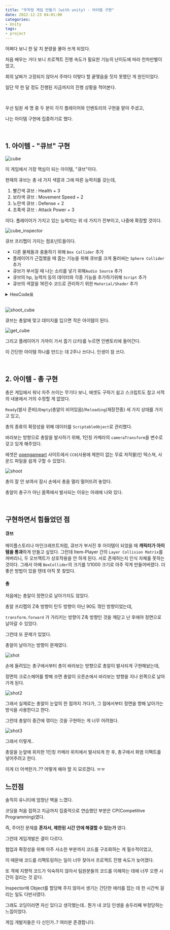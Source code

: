 ```yaml
---
title: "무작정 게임 만들기 (with unity) - 아이템 구현"
date: 2022-12-23 04:01:00
categories:
- Unity
tags:
- project
---
```


<!-- more -->

어쩌다 보니 한 달 치 분량을 몰아 쓰게 되었다.

처음 배우는 거다 보니 프로젝트 진행 속도가 필요한 기능의 난이도에 따라 천차만별이었고,

회의 날짜가 고정되지 않아서 주마다 이렇다 할 끝맺음을 짓지 못했던 게 원인이었다.

일단 약 한 달 정도 진행된 지금까지의 진행 상황을 적어본다.

</br>

우선 팀원 세 명 중 두 분이 각각 플레이어와 인벤토리의 구현을 맡아 주셨고,

나는 아이템 구현에 집중하기로 했다.

</br>

## 1. 아이템 - "큐브" 구현

![cube](\assets\images\2022-12-23\cube.JPG)

이 게임에서 가장 핵심이 되는 아이템, "큐브"이다.

현재의 큐브는 총 네 가지 색깔과 그에 따른 능력치를 갖는데,

1. 빨간색 큐브 : Health + 3
2. 보라색 큐브 : Movement Speed + 2
3. 노란색 큐브 : Defense + 2
4. 초록색 큐브 : Attack Power + 3

이다. 플레이어가 가지고 있는 능력치는 위 네 가지가 전부이고, 나중에 확장할 것이다.

![cube_inspector](\assets\images\2022-12-23\cube_inspector.JPG)

큐브 프리펩이 가지는 컴포넌트들이다.

* 다른 물체들과 충돌하기 위해 `Box Collider` 추가
* 플레이어가 근접했을 때 줍는 기능을 위해 큐브를 크게 둘러싸는 `Sphere Collider` 추가
* 큐브가 부서질 때 나는 소리를 넣기 위해`Audio Source` 추가
* 큐브의 hp, 능력치 등의 데이터와 각종 기능을 추가하기위해 `Script` 추가
* 큐브의 색깔을 16진수 코드로 관리하기 위한 `Material/Shader` 추가

<details>
<summary>HexCode표</summary>




R,G,B 각각 0~255(16진수 2자리)로, 6자리 숫자로 색깔을 표현한다.

<img src="\assets\images\2022-12-23\hexcode.jpg" alt="hexcode" style="zoom:50%;" />

</details>



</br>

![shoot_cube](\assets\images\2022-12-23\shoot_cube.gif)

큐브는 총알에 맞고 데미지를 입으면 작은 아이템이 된다.

![get_cube](\assets\images\2022-12-23\get_cube.gif)

그리고 플레이어가 가까이 가서 줍기 (`Z`키)를 누르면 인벤토리에 들어간다.

이 간단한 아이템 하나를 만드는 데 2주나 쓰다니. 인생이 참 쓰다.



</br>

## 2. 아이템 - 총 구현

총은 게임에서 워낙 자주 쓰이는 무기다 보니, 에셋도 구하기 쉽고 스크립트도 참고 서적의 내용에서 거의 수정할 게 없었다.

`Ready`(발사 준비)/`Empty`(총알이 비어있음)/`Reloading`(재장전중) 세 가지 상태를 가지고 있고,

총의 종류의 확장성을 위해 데이터를 `ScriptableObject`로 관리했다.

바라보는 방향으로 총알을 발사하기 위해, 1인칭 카메라의 `cameraTransform`을 변수로 갖고 있게 해주었다.

에셋은 [opengameart](https://opengameart.org/art-search-advanced?keys=&title=&field_art_tags_tid_op=or&field_art_tags_tid=&name=&field_art_licenses_tid%5B%5D=4&sort_by=count&sort_order=DESC&items_per_page=24&Collection=) 사이트에서 `CC0`(사용에 제한이 없는 무료 저작물)인 텍스쳐, 사운드 파일을 쉽게 구할 수 있었다.

![shoot](\assets\images\2022-12-23\shoot.gif)

총이 잘 안 보여서 잠시 손에서 총을 멀리 떨어뜨려 놓았다.

총알이 총구가 아닌 몸쪽에서 발사되는 이유는 아래에 나와 있다.



</br>

## 구현하면서 힘들었던 점



#### 큐브

메이플스토리나 마인크래프트처럼, 큐브가 부서진 후 아이템이 되었을 때 **캐릭터가 아이템을 통과**하게 만들고 싶었다. 그런데 Item-Player 간의 `Layer Collision Matrix`를 꺼버리니, 두 오브젝트가 상호작용을 안 하게 된다. 서로 존재하는지 인식 자체를 못하는 것이다. 그래서 아예 `BoxCollider`의 크기를 1/1000 크기로 아주 작게 만들어버렸다. 더 좋은 방법이 있을 텐데 아직 못 찾았다.

#### 총

처음에는 총알이 정면으로 날아가지도 않았다.

총알 프리펩의 Z축 방향이 탄두 방향이 아닌 90도 꺾인 방향이었는데,

`transform.forward` 가 가리키는 방향이 Z축 방향인 것을 깨닫고 난 후에야 정면으로 날아갈 수 있었다. 

그런데 또 문제가 있었다.

총알이 날아가는 방향이 문제였다.

![shot](\assets\images\2022-12-23\shot.png)

손에 들려있는 총구에서부터 총이 바라보는 방향으로 총알이 발사되게 구현해놨는데,

정면의 크로스헤어를 향해 쏘면 총알이 오른손에서 바라보는 방향을 지나 왼쪽으로 날아가게 된다.

![shot2](\assets\images\2022-12-23\shot2.png)

그래서 실제로는 총알이 눈앞의 한 점까지 가다가, 그 점에서부터 정면을 향해 날아가는 방식을 사용한다고 한다.

그런데 총알이 중간에 꺾이는 것을 구현하는 게 너무 어려웠다.

![shot3](\assets\images\2022-12-23\shot3.png)

그래서 이렇게.. 

총알을 눈앞에 위치한 1인칭 카메라 위치에서 발사되게 한 후, 총구에서 화염 이펙트를 넣어주려고 한다.

이게 더 어색한가..?? 어떻게 해야 할 지 모르겠다. ㅠㅠ



## 느낀점

솔직히 유니티에 엄청난 벽을 느꼈다.

코딩을 처음 접하고 지금까지 집중적으로 연습했던 부분은 CP(Competitive Programming)였다.

즉, 주어진 문제를 **혼자서, 제한된 시간 안에 해결할 수 있는가** 였다.

그런데 게임개발은 결이 다르다. 

협업과 확장성을 위해 아주 사소한 부분까지 코드를 구조화하는 게 필수적이었고,

이 때문에 코드를 리팩토링하는 일이 너무 잦아서 프로젝트 진행 속도가 늦어졌다.

또 객체 지향적 코드가 익숙하지 않아서 팀원분들의 코드를 이해하는 데에 너무 오랜 시간이 걸리는 것 같다.

Inspector에  Object를 할당해 주지 않아서 생기는 간단한 에러를 잡는 데 한 시간씩 걸리는 일도 다반사였다.

그래도 코딩이라면 자신 있다고 생각했는데.. 뭔가 내 코딩 인생을 송두리째 부정당하는 느낌이었다.

게임 개발자들은 다 신인가..? 여러분 존경합니다.

